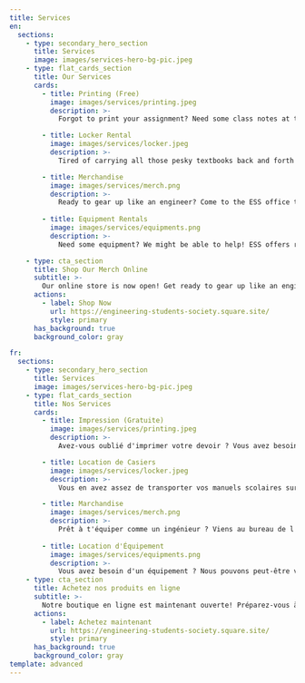 ```yaml
---
title: Services
en:
  sections:
    - type: secondary_hero_section
      title: Services
      image: images/services-hero-bg-pic.jpeg
    - type: flat_cards_section
      title: Our Services
      cards:
        - title: Printing (Free)
          image: images/services/printing.jpeg
          description: >-
            Forgot to print your assignment? Need some class notes at the last minute? We’ve got you covered! Come on down to the ESS office and we’ll print up to 20 pages for you, in black and white or colour, absolutely free!

        - title: Locker Rental
          image: images/services/locker.jpeg
          description: >-
            Tired of carrying all those pesky textbooks back and forth with you to campus? We’ve got you covered! Come on down to the office and reserve a locker Today!    

        - title: Merchandise
          image: images/services/merch.png
          description: >-
            Ready to gear up like an engineer? Come to the ESS office to check out all our cool merch! From hoodies to hats and patches, we’ve got something for everyone! Merch can also be purchased through our online store.
            
        - title: Equipment Rentals
          image: images/services/equipments.png
          description: >-
            Need some equipment? We might be able to help! ESS offers rentals for projectors, speakers, and tables! Come on down to the office for more information.

    - type: cta_section
      title: Shop Our Merch Online
      subtitle: >-
        Our online store is now open! Get ready to gear up like an engineer with our signature pretty patches, cool crewnecks, awesome accessories, and so much more!
      actions:
        - label: Shop Now
          url: https://engineering-students-society.square.site/
          style: primary
      has_background: true
      background_color: gray      

fr:
  sections:
    - type: secondary_hero_section
      title: Services
      image: images/services-hero-bg-pic.jpeg
    - type: flat_cards_section
      title: Nos Services
      cards:
        - title: Impression (Gratuite)
          image: images/services/printing.jpeg
          description: >-
            Avez-vous oublié d'imprimer votre devoir ? Vous avez besoin de notes de cours à la dernière minute ? Nous avons ce qu'il vous faut ! Passez au bureau de l'AÉG et nous imprimerons jusqu'à 20 pages pour vous, en noir et blanc ou en couleur, absolument gratuitement !

        - title: Location de Casiers
          image: images/services/locker.jpeg
          description: >-
            Vous en avez assez de transporter vos manuels scolaires sur le campus ? Nous avons ce qu'il vous faut ! Venez au bureau et réservez un casier dès aujourd'hui !  

        - title: Marchandise
          image: images/services/merch.png
          description: >-
            Prêt à t'équiper comme un ingénieur ? Viens au bureau de l'AÉG pour voir tous nos produits dérivés ! Des sweats à capuche, des casquettes, des écussons, il y en a pour tous les goûts ! Les articles peuvent également être achetés dans notre boutique en ligne.
            
        - title: Location d'Équipement
          image: images/services/equipments.png
          description: >-
            Vous avez besoin d'un équipement ? Nous pouvons peut-être vous aider ! L’AÉG offre la possibilité de louer des projecteurs, des haut-parleurs et des tables! Passez au bureau pour plus d'informations.
    - type: cta_section
      title: Achetez nos produits en ligne
      subtitle: >-
        Notre boutique en ligne est maintenant ouverte! Préparez-vous à vous équiper comme un ingénieur avec nos jolis écussons emblématiques, nos cols ras du cou cool, nos accessoires géniaux et bien plus encore !
      actions:
        - label: Achetez maintenant
          url: https://engineering-students-society.square.site/
          style: primary
      has_background: true
      background_color: gray      
template: advanced
---
```

